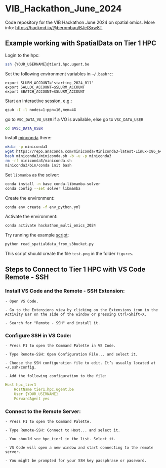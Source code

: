 # VIB_Hackathon_June_2024
Code repository for the VIB Hackathon June 2024 on spatial omics. More info: https://hackmd.io/@berombau/BJetSxw8T

## Example working with SpatialData on Tier 1 HPC

Login to the hpc:

```bash
ssh {YOUR_USERNAME}@tier1.hpc.ugent.be
```

Set the following environment variables in `~/.bashrc`:

```
export SLURM_ACCOUNT='starting_2024_011'
export SALLOC_ACCOUNT=$SLURM_ACCOUNT
export SBATCH_ACCOUNT=$SLURM_ACCOUNT
```

Start an interactive session, e.g.:

```bash
qsub -I -l nodes=1:ppn=16,mem=4G
```

go to `VSC_DATA_VO_USER` if a VO is available, else go to `VSC_DATA_USER`

```bash
cd $VSC_DATA_USER
```

Install [minconda](https://docs.anaconda.com/free/miniconda/#quick-command-line-install) there:

```bash
mkdir -p miniconda3
wget https://repo.anaconda.com/miniconda/Miniconda3-latest-Linux-x86_64.sh -O miniconda3/miniconda.sh
bash miniconda3/miniconda.sh -b -u -p miniconda3
rm -rf miniconda3/miniconda.sh
miniconda3/bin/conda init bash
```

Set `libmamba` as the solver:

```bash
conda install -n base conda-libmamba-solver
conda config --set solver libmamba
```

Create the environment:

```bash
conda env create -f env_python.yml
```

Activate the environment:

```bash
conda activate hackathon_multi_omics_2024
```

Try running the example [script](./examples/read_spatialdata_from_s3bucket.py):

```bash
python read_spatialdata_from_s3bucket.py
```

This script should create the file `test.png` in the folder `figures`.


## Steps to Connect to Tier 1 HPC with VS Code Remote - SSH


### Install VS Code and the Remote - SSH Extension:

    - Open VS Code.

    - Go to the Extensions view by clicking on the Extensions icon in the Activity Bar on the side of the window or pressing Ctrl+Shift+X.

    - Search for "Remote - SSH" and install it.

### Configure SSH in VS Code:

    - Press F1 to open the Command Palette in VS Code.

    - Type Remote-SSH: Open Configuration File... and select it.

    - Choose the SSH configuration file to edit. It’s usually located at ~/.ssh/config.

    - Add the following configuration to the file:

```yaml
Host hpc_tier1
    HostName tier1.hpc.ugent.be
    User {YOUR_USERNAME}
    ForwardAgent yes
```

### Connect to the Remote Server:

    - Press F1 to open the Command Palette.

    - Type Remote-SSH: Connect to Host... and select it.

    - You should see hpc_tier1 in the list. Select it.

    - VS Code will open a new window and start connecting to the remote server.
    
    - You might be prompted for your SSH key passphrase or password.